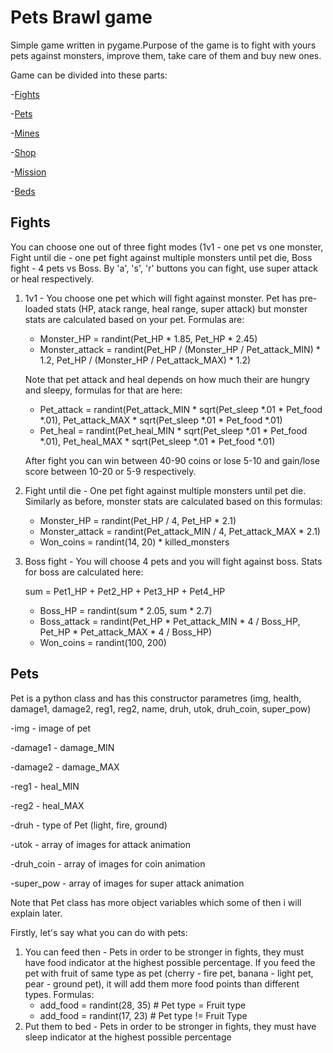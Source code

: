 # Pets Brawl game

Simple game written in pygame.Purpose of the game is to fight with yours pets against monsters, improve them, take care of them and buy new ones.

Game can be divided into these parts:

-[Fights](#fights "Goto Fights")

-[Pets](#pets "Goto Pets")

-[Mines](#mines "Goto Mines")

-[Shop](#shop "Goto Shop")

-[Mission](#mission "Goto Mission")

-[Beds](#beds "Goto Beds")

## Fights
You can choose one out of three fight modes (1v1 - one pet vs one monster, Fight until die - one pet fight against multiple monsters until pet die, Boss fight - 4 pets vs Boss. By 'a', 's', 'r' buttons you can fight, use super attack or heal respectively.

1. 1v1 - You choose one pet which will fight against monster. Pet has pre-loaded stats (HP, atack range, heal range, super attack) but monster stats are calculated based
on your pet. Formulas are:
    - Monster_HP = randint(Pet_HP * 1.85, Pet_HP * 2.45)
    - Monster_attack = randint(Pet_HP / (Monster_HP / Pet_attack_MIN) * 1.2, Pet_HP / (Monster_HP / Pet_attack_MAX) * 1.2)
    
    Note that pet attack and heal depends on how much their are hungry and sleepy, formulas for that are here:
    - Pet_attack = randint(Pet_attack_MIN * sqrt(Pet_sleep *.01 * Pet_food *.01), Pet_attack_MAX * sqrt(Pet_sleep *.01 * Pet_food *.01)
    - Pet_heal = randint(Pet_heal_MIN * sqrt(Pet_sleep *.01 * Pet_food *.01), Pet_heal_MAX * sqrt(Pet_sleep *.01 * Pet_food *.01)
    
    After fight you can win between 40-90 coins or lose 5-10 and gain/lose score between 10-20 or 5-9 respectively.
    
2. Fight until die - One pet fight against multiple monsters until pet die. Similarly as before, monster stats are calculated based on this formulas:
    - Monster_HP = randint(Pet_HP / 4, Pet_HP * 2.1)
    - Monster_attack = randint(Pet_attack_MIN / 4, Pet_attack_MAX * 2.1)
    - Won_coins = randint(14, 20) * killed_monsters

3. Boss fight - You will choose 4 pets and you will fight against boss. Stats for boss are calculated here:
    
    sum = Pet1_HP + Pet2_HP + Pet3_HP + Pet4_HP
    - Boss_HP = randint(sum * 2.05, sum * 2.7)
    - Boss_attack = randint(Pet_HP * Pet_attack_MIN * 4 / Boss_HP, Pet_HP * Pet_attack_MAX * 4 / Boss_HP)
    - Won_coins = randint(100, 200)

## Pets

Pet is a python class and has this constructor parametres (img, health, damage1, damage2, reg1, reg2, name, druh, utok, druh_coin, super_pow)

-img - image of pet

-damage1 - damage_MIN

-damage2 - damage_MAX

-reg1 - heal_MIN

-reg2 - heal_MAX

-druh - type of Pet (light, fire, ground)

-utok - array of images for attack animation

-druh_coin - array of images for coin animation

-super_pow - array of images for super attack animation

Note that Pet class has more object variables which some of then i will explain later.

Firstly, let's say what you can do with pets:
1. You can feed then - Pets in order to be stronger in fights, they must have food indicator at the highest possible percentage. If you feed the pet with fruit of same type as pet (cherry - fire pet, banana - light pet, pear - ground pet), it will add them more food points than different types. Formulas: 
    - add_food = randint(28, 35) # Pet type = Fruit type
    - add_food = randint(17, 23) # Pet type != Fruit Type
2. Put them to bed - Pets in order to be stronger in fights, they must have sleep indicator at the highest possible percentage
